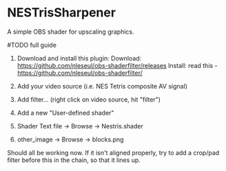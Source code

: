 # NESTrisSharpener
A simple OBS shader for upscaling graphics.

#TODO full guide

1) Download and install this plugin:
Download: https://github.com/nleseul/obs-shaderfilter/releases
Install: read this - https://github.com/nleseul/obs-shaderfilter/

2) Add your video source (i.e. NES Tetris composite AV signal)
3) Add filter... (right click on video source, hit "filter")
4) Add a new "User-defined shader"
5) Shader Text file -> Browse -> Nestris.shader
6) other_image  -> Browse -> blocks.png

Should all be working now. If it isn't aligned properly, try to add a crop/pad filter before this in the chain, so that it lines up.
